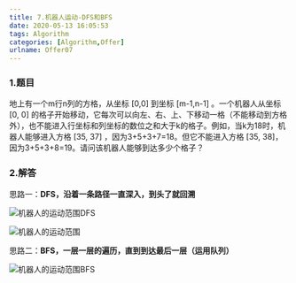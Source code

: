 ```yaml
---
title: 7.机器人运动-DFS和BFS
date: 2020-05-13 16:05:53
tags: Algorithm
categories: [Algorithm,Offer]
urlname: Offer07
---
```


### 1.题目

地上有一个m行n列的方格，从坐标 [0,0] 到坐标 [m-1,n-1] 。一个机器人从坐标 [0, 0] 的格子开始移动，它每次可以向左、右、上、下移动一格（不能移动到方格外），也不能进入行坐标和列坐标的数位之和大于k的格子。例如，当k为18时，机器人能够进入方格 [35, 37] ，因为3+5+3+7=18。但它不能进入方格 [35, 38]，因为3+5+3+8=19。请问该机器人能够到达多少个格子？

### 2.解答

思路一：**DFS，沿着一条路径一直深入，到头了就回溯**

![机器人的运动范围DFS](https://pic.rmb.bdstatic.com/bjh/a653464eddfcf92bbf2c7208f2f9da3e.png)

![机器人的运动范围](https://pic.rmb.bdstatic.com/bjh/36e3d306fa001189881037ede28cec30.png)

思路二：**BFS，一层一层的遍历，直到到达最后一层（运用队列）**

![机器人的运动范围BFS](https://pic.rmb.bdstatic.com/bjh/7a6ae481304e73c4c62299ceab3a2e91.png)